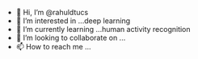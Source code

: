 - 👋 Hi, I’m @rahuldtucs
- 👀 I’m interested in ...deep learning
- 🌱 I’m currently learning ...human activity recognition
- 💞️ I’m looking to collaborate on ...
- 📫 How to reach me ...

<!---
rahuldtucs/rahuldtucs is a ✨ special ✨ repository because its `README.md` (this file) appears on your GitHub profile.
You can click the Preview link to take a look at your changes.
--->

